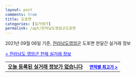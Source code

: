 ```yaml
---
layout: post
comments: true
title: 도포면
categories: [실거래가]
permalink: /apt/전라남도영암군도포면
---
```


2021년 09월 06일 기준, <a href="/apt/전라남도영암군">전라남도영암군</a> 도포면 한달간 실거래 정보

<a style="color: blue;" href="/apt/전라남도영암군">< 전라남도 영암군 전체 실거래 정보</a>
<!---- start ---->
<table>
  <tr>
    <td colspan="4" style="font-weight: bold;"><a href="/apt/전라남도영암군도포면{name_without_space}">오늘 등록된 실거래 정보가 없습니다</a> &nbsp;&nbsp;&nbsp; <a style="color: blue; font-size: smaller;" href="/apt/전라남도영암군도포면{name_without_space}">면적별 최고가 ></a></td>
  </tr>
    
</table>
<!---- end ---->
    